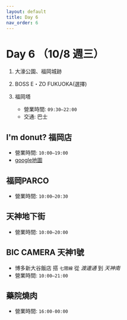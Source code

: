 ```yaml
---
layout: default
title: Day 6
nav_order: 6
---
```


Day 6 （10/8 週三）
========


1. 大濠公園、福岡城跡   
2. BOSS E・ZO FUKUOKA(選擇)
   
3. 福岡塔
   * 營業時間: `09:30–22:00`
   * 交通: 巴士

## I'm donut? 福岡店
* 營業時間: `10:00–19:00`
* [google地圖](https://maps.app.goo.gl/qndz58iYJpALfYnW7)

## 福岡PARCO
* 營業時間: `10:00–20:30`

## 天神地下街
* 營業時間: `10:00–20:00`

## BIC CAMERA 天神1號
* 博多新大谷飯店 搭 `七隈線`
  從 _渡邊通_ 到 _天神南_
* 營業時間: `10:00–21:00`

## 藥院燒肉
* 營業時間: `16:00-00:00`
